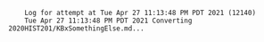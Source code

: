         Log for attempt at Tue Apr 27 11:13:48 PM PDT 2021 (12140)
        Tue Apr 27 11:13:48 PM PDT 2021 Converting 2020HIST201/KBxSomethingElse.md...
